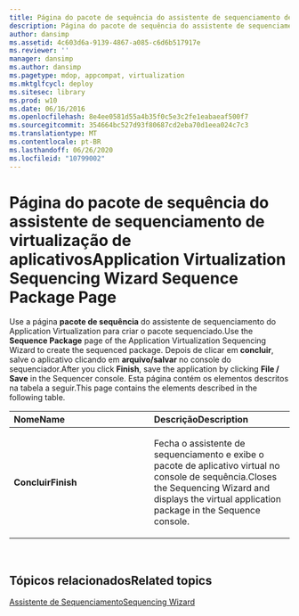 ```yaml
---
title: Página do pacote de sequência do assistente de sequenciamento de virtualização de aplicativos
description: Página do pacote de sequência do assistente de sequenciamento de virtualização de aplicativos
author: dansimp
ms.assetid: 4c603d6a-9139-4867-a085-c6d6b517917e
ms.reviewer: ''
manager: dansimp
ms.author: dansimp
ms.pagetype: mdop, appcompat, virtualization
ms.mktglfcycl: deploy
ms.sitesec: library
ms.prod: w10
ms.date: 06/16/2016
ms.openlocfilehash: 8e4ee0581d55a4b35f0c5e3c2fe1eabaeaf500f7
ms.sourcegitcommit: 354664bc527d93f80687cd2eba70d1eea024c7c3
ms.translationtype: MT
ms.contentlocale: pt-BR
ms.lasthandoff: 06/26/2020
ms.locfileid: "10799002"
---
```

# <span data-ttu-id="a8ac7-103">Página do pacote de sequência do assistente de sequenciamento de virtualização de aplicativos</span><span class="sxs-lookup"><span data-stu-id="a8ac7-103">Application Virtualization Sequencing Wizard Sequence Package Page</span></span>


<span data-ttu-id="a8ac7-104">Use a página **pacote de sequência** do assistente de sequenciamento do Application Virtualization para criar o pacote sequenciado.</span><span class="sxs-lookup"><span data-stu-id="a8ac7-104">Use the **Sequence Package** page of the Application Virtualization Sequencing Wizard to create the sequenced package.</span></span> <span data-ttu-id="a8ac7-105">Depois de clicar em **concluir**, salve o aplicativo clicando em **arquivo/salvar** no console do sequenciador.</span><span class="sxs-lookup"><span data-stu-id="a8ac7-105">After you click **Finish**, save the application by clicking **File / Save** in the Sequencer console.</span></span> <span data-ttu-id="a8ac7-106">Esta página contém os elementos descritos na tabela a seguir.</span><span class="sxs-lookup"><span data-stu-id="a8ac7-106">This page contains the elements described in the following table.</span></span>

<table>
<colgroup>
<col width="50%" />
<col width="50%" />
</colgroup>
<thead>
<tr class="header">
<th align="left"><span data-ttu-id="a8ac7-107">Nome</span><span class="sxs-lookup"><span data-stu-id="a8ac7-107">Name</span></span></th>
<th align="left"><span data-ttu-id="a8ac7-108">Descrição</span><span class="sxs-lookup"><span data-stu-id="a8ac7-108">Description</span></span></th>
</tr>
</thead>
<tbody>
<tr class="odd">
<td align="left"><p><strong><span data-ttu-id="a8ac7-109">Concluir</span><span class="sxs-lookup"><span data-stu-id="a8ac7-109">Finish</span></span></strong></p></td>
<td align="left"><p><span data-ttu-id="a8ac7-110">Fecha o assistente de sequenciamento e exibe o pacote de aplicativo virtual no console de sequência.</span><span class="sxs-lookup"><span data-stu-id="a8ac7-110">Closes the Sequencing Wizard and displays the virtual application package in the Sequence console.</span></span></p></td>
</tr>
</tbody>
</table>

 

## <span data-ttu-id="a8ac7-111">Tópicos relacionados</span><span class="sxs-lookup"><span data-stu-id="a8ac7-111">Related topics</span></span>


[<span data-ttu-id="a8ac7-112">Assistente de Sequenciamento</span><span class="sxs-lookup"><span data-stu-id="a8ac7-112">Sequencing Wizard</span></span>](sequencing-wizard.md)

 

 





